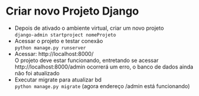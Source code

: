 # Criar novo Projeto Django
- Depois de ativado o ambiente virtual, criar um novo projeto <br/>
`django-admin startproject nomeProjeto`<br/>
- Acessar o projeto e testar conexão<br/>
`python manage.py runserver`<br/>
- Acessar: http://localhost:8000/<br/>
O projeto deve estar funcionando, entretando se acessar http://localhost:8000/admin ocorrerá um erro, o banco de dados ainda não foi atualizado
- Executar migrate para atualizar bd<br/>
`python manage.py migrate` (agora endereço /admin está funcionando)
